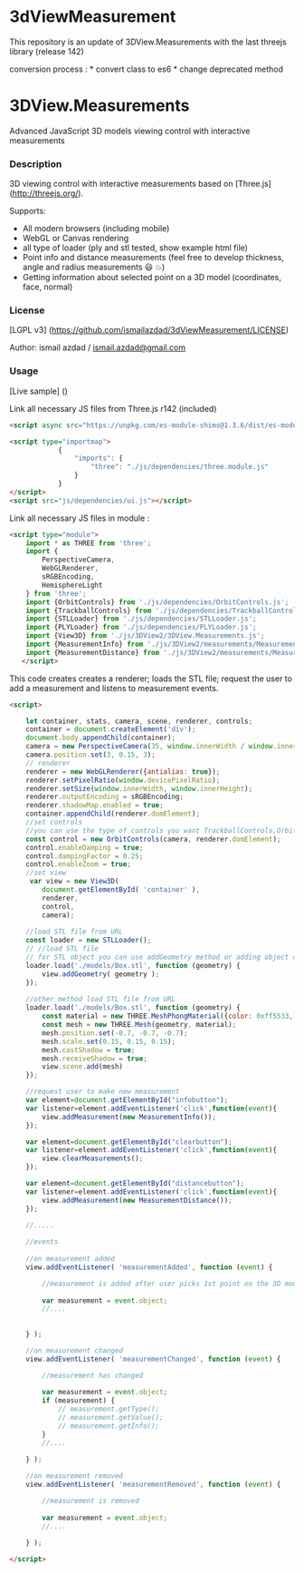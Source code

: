 # 3dViewMeasurement
This repository is an update of 3DView.Measurements with the last threejs library (release 142)

conversion process :
    * convert class to es6
    * change deprecated method 


# 3DView.Measurements
Advanced JavaScript 3D models viewing control with interactive measurements

### Description ###
3D viewing control with interactive measurements based on [Three.js] (http://threejs.org/).

Supports:
 * All modern browsers (including mobile)
 * WebGL or Canvas rendering
 * all type of loader (ply and stl tested, show example html file)
 * Point info and distance measurements (feel free to develop thickness, angle and radius measurements :smiley: :boom:)
 * Getting information about selected point on a 3D model (coordinates, face, normal)
	


### License ###
[LGPL v3] (https://github.com/ismailazdad/3dViewMeasurement/LICENSE)

Author: ismail azdad / ismail.azdad@gmail.com

### Usage ###

[Live sample] ()

Link all necessary JS files from Three.js r142 (included)  
```html
<script async src="https://unpkg.com/es-module-shims@1.3.6/dist/es-module-shims.js"></script>

<script type="importmap">
			{
				"imports": {
					"three": "./js/dependencies/three.module.js"
				}
			}
</script>
<script src="js/dependencies/ui.js"></script>
```

Link all necessary JS files in module :
```html
<script type="module">
    import * as THREE from 'three';
    import {
        PerspectiveCamera,
        WebGLRenderer,
        sRGBEncoding,
        HemisphereLight
    } from 'three';
    import {OrbitControls} from './js/dependencies/OrbitControls.js';
    import {TrackballControls} from './js/dependencies/TrackballControls.js';
    import {STLLoader} from './js/dependencies/STLLoader.js';
    import {PLYLoader} from './js/dependencies/PLYLoader.js';
    import {View3D} from './js/3DView2/3DView.Measurements.js';
    import {MeasurementInfo} from './js/3DView2/measurements/Measurement.Info.js';
    import {MeasurementDistance} from './js/3DView2/measurements/Measurement.Distance.js';
   </script>
```
		
This code creates creates a renderer; loads the STL file; request the user to add a measurement and listens to measurement events.

```html
<script>

    let container, stats, camera, scene, renderer, controls;
    container = document.createElement('div');
    document.body.appendChild(container);
    camera = new PerspectiveCamera(35, window.innerWidth / window.innerHeight, 1, 15);
    camera.position.set(3, 0.15, 3);
    // renderer
    renderer = new WebGLRenderer({antialias: true});
    renderer.setPixelRatio(window.devicePixelRatio);
    renderer.setSize(window.innerWidth, window.innerHeight);
    renderer.outputEncoding = sRGBEncoding;
    renderer.shadowMap.enabled = true;
    container.appendChild(renderer.domElement);
    //set controls
    //you can use the type of controls you want TrackballControls,OrbitControls...
    const control = new OrbitControls(camera, renderer.domElement);
    control.enableDamping = true;
    control.dampingFactor = 0.25;
    control.enableZoom = true;
	//set view
     var view = new View3D(
        document.getElementById( 'container' ), 
        renderer, 
        control,
        camera);
	
	//load STL file from URL
    const loader = new STLLoader();
    // //load STL file
    // for STL object you can use addGeometry method or adding object directly
    loader.load('./models/Box.stl', function (geometry) {
        view.addGeometry( geometry );
    });
	
	//other method load STL file from URL
    loader.load('./models/Box.stl', function (geometry) {
        const material = new THREE.MeshPhongMaterial({color: 0xff5533, specular: 0x111111, shininess: 200});
        const mesh = new THREE.Mesh(geometry, material);
        mesh.position.set(-0.7, -0.7, -0.7);
        mesh.scale.set(0.15, 0.15, 0.15);
        mesh.castShadow = true;
        mesh.receiveShadow = true;
        view.scene.add(mesh)
    });

	//request user to make new measurement
    var element=document.getElementById("infobutton");
    var listener=element.addEventListener('click',function(event){
        view.addMeasurement(new MeasurementInfo());
    });

    var element=document.getElementById("clearbutton");
    var listener=element.addEventListener('click',function(event){
        view.clearMeasurements();
    });

    var element=document.getElementById("distancebutton");
    var listener=element.addEventListener('click',function(event){
        view.addMeasurement(new MeasurementDistance());
    });

	//.....
	
	//events
	
	//on measurement added
	view.addEventListener( 'measurementAdded', function (event) {

		//measurement is added after user picks 1st point on the 3D model
		
		var measurement = event.object;
		//....
			
		
	} );

	//on measurement changed
	view.addEventListener( 'measurementChanged', function (event) {

		//measurement has changed
		
		var measurement = event.object;
		if (measurement) {
			// measurement.getType(); 
			// measurement.getValue();
			// measurement.getInfo();
		}
		//....
		
	} );

	//on measurement removed
	view.addEventListener( 'measurementRemoved', function (event) {

		//measurement is removed
	
		var measurement = event.object;
		//....
		
	} );

</script>
```

